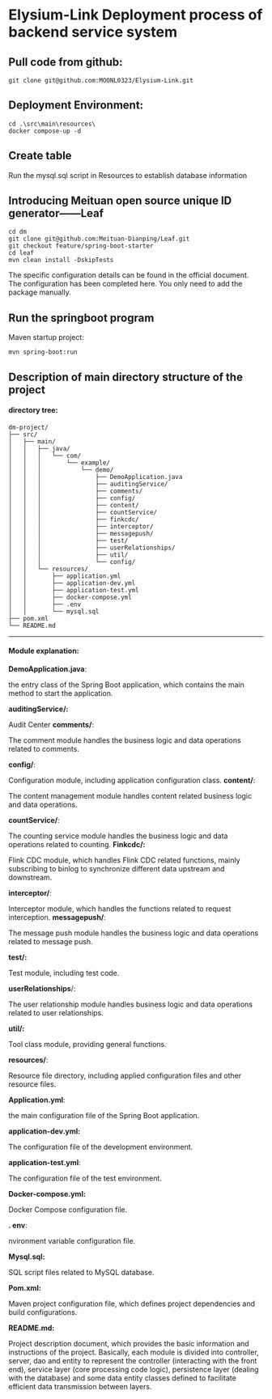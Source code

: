 # Elysium-Link  Deployment process of backend service system

## Pull code from github:

```shell
git clone git@github.com:MOONL0323/Elysium-Link.git
```

## Deployment Environment:

```shell
cd .\src\main\resources\
docker compose-up -d 
```

## Create table

Run the mysql.sql script in Resources to establish database information

## Introducing Meituan open source unique ID generator——Leaf

```shell
cd dm
git clone git@github.com:Meituan-Dianping/Leaf.git
git checkout feature/spring-boot-starter
cd leaf
mvn clean install -DskipTests
```

The specific configuration details can be found in the official document. The configuration has been completed here. You only need to add the package manually.

## Run the springboot program

Maven startup project:

```shell
mvn spring-boot:run
```

## Description of main directory structure of the project

#### directory tree:

```
dm-project/
├── src/
│   ├── main/
│   │   ├── java/
│   │   │   └── com/
│   │   │       └── example/
│   │   │           └── demo/
│   │   │               ├── DemoApplication.java
│   │   │               ├── auditingService/
│   │   │               ├── comments/
│   │   │               ├── config/
│   │   │               ├── content/
│   │   │               ├── countService/
│   │   │               ├── finkcdc/
│   │   │               ├── interceptor/
│   │   │               ├── messagepush/
│   │   │               ├── test/
│   │   │               ├── userRelationships/
│   │   │               ├── util/
│   │   │               └── config/
│   │   └── resources/
│   │       ├── application.yml
│   │       ├── application-dev.yml
│   │       ├── application-test.yml
│   │       ├── docker-compose.yml
│   │       ├── .env
│   │       └── mysql.sql
├── pom.xml
└── README.md
```

---

#### Module explanation:

**DemoApplication.java**: 

the entry class of the Spring Boot application, which contains the main method to start the application.

**auditingService/:**  

Audit Center
**comments/**:  

The comment module handles the business logic and data operations related to comments.

**config/**:  

Configuration module, including application configuration class.
**content/**: 

 The content management module handles content related business logic and data operations.

**countService/**:  

The counting service module handles the business logic and data operations related to counting.
**Finkcdc/:** 

Flink CDC module, which handles Flink CDC related functions, mainly subscribing to binlog to synchronize different data upstream and downstream.

**interceptor/**:  

Interceptor module, which handles the functions related to request interception.
**messagepush/**: 

 The message push module handles the business logic and data operations related to message push.

**test/:**  

Test module, including test code.

**userRelationships**/:  

The user relationship module handles business logic and data operations related to user relationships.

**util/:**  

Tool class module, providing general functions.

**resources/**: 

 Resource file directory, including applied configuration files and other resource files.

**Application.yml**: 

the main configuration file of the Spring Boot application.

**application-dev.yml:**  

The configuration file of the development environment.

**application-test.yml**: 

 The configuration file of the test environment.

**Docker-compose.yml:**

Docker Compose configuration file.

**. env**: 

nvironment variable configuration file.

**Mysql.sql:** 

SQL script files related to MySQL database.

**Pom.xml:** 

Maven project configuration file, which defines project dependencies and build configurations.

**README.md:**  

Project description document, which provides the basic information and instructions of the project.
Basically, each module is divided into controller, server, dao and entity to represent the controller (interacting with the front end), service layer (core processing code logic), persistence layer (dealing with the database) and some data entity classes defined to facilitate efficient data transmission between layers.

